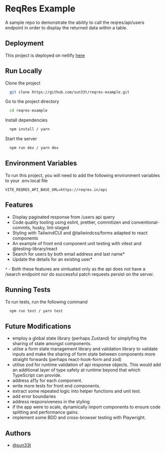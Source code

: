 # ReqRes Example

A sample repo to demonstrate the ability to call the reqres/api/users endpoint in order to display the returned data within a table.

## Deployment

This project is deployed on netlify [here](https://reqres-example-sun33t.netlify.app/)

## Run Locally

Clone the project

```bash
  git clone https://github.com/sun33t/reqres-example.git
```

Go to the project directory

```bash
  cd reqres-example
```

Install dependencies

```bash
  npm install / yarn
```

Start the server

```bash
  npm run dev / yarn dev
```

## Environment Variables

To run this project, you will need to add the following environment variables to your .env.local file

`VITE_REQRES_API_BASE_URL=https://reqres.in/api`

## Features

- Display paginated response from /users api query
- Code quality tooling using eslint, prettier, commitizen and conventional-commits, husky, lint-staged
- Styling with TailwindCUI and @tailwindcss/forms adapted to react components
- An example of front end component unit testing with vitest and @testing-library/react
- Search for users by both email address and last name\*
- Update the details for an existing user\*

`*` - Both these features are simluated only as the api does not have a /search endpoint nor do successful patch requests persist on the server.

## Running Tests

To run tests, run the following command

```bash
  npm run test / yarn test
```

## Future Modifications

- employ a global state library (perhaps Zustand) for simplyfing the sharing of state amongst components.
- utilse a form state management library and validation library to validate inputs and make the sharing of form state between components more straight forwards (perhaps react-hook-form and zod)
- utilise zod for runtime validation of api response objects. This would add an additional layer of type safety at runtime beyond that which TypeScript can provide.
- address a11y for each component.
- write more tests for front end components.
- extract some repeated logic into helper functions and unit test.
- add error boundaries
- address responsiveness in the styling
- if the app were to scale, dynamically import components to ensure code splitting and performance gains.
- implement some BDD and cross-browser testing with Playwright.

## Authors

- [@sun33t](https://www.github.com/sun33t)

